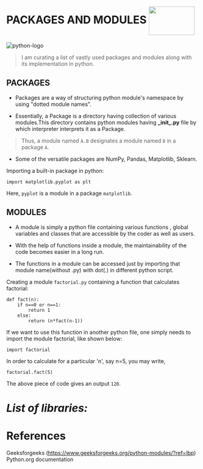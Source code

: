 # **PACKAGES AND MODULES** <img align="center" width="120" height="75" src="![python-logo](https://user-images.githubusercontent.com/77577111/182298776-dbd4edeb-da5b-4d2c-a509-7bb05e0400bd.png)"> 
![python-logo](https://user-images.githubusercontent.com/77577111/182298776-dbd4edeb-da5b-4d2c-a509-7bb05e0400bd.png) 

> I am curating a list of vastly used packages and modules along with its implementation in python.

## PACKAGES

* Packages are a way of structuring python module's namespace by using "dotted module names".

* Essentially, a Package is a directory having collection of various modules.This directory contains python modules having **\_init_.py** file by which interpreter interprets it as a Package. 

> Thus, a module named `A.B` designates a module named `B` in a package `A`.

* Some of the versatile packages are NumPy, Pandas, Matplotlib, Sklearn.

Importing a built-in package in python:

```
import matplotlib.pyplot as plt
```
Here, `pyplot` is a module in a package `matplotlib`.

## MODULES

* A module is simply a python file containing various functions , global variables and classes that are accessible by the coder as well as users.

* With the help of functions inside a module, the maintainability of the code becomes easier in a long run. 

* The functions in a module can be accessed just by importing that module name(without .py) with dot(.) in different python script.

Creating a module `factorial.py` containing a function that calculates factorial:

```
def fact(n):    
    if n==0 or n==1:
        return 1
    else:
        return (n*fact(n-1))
 ```

If we want to use this function in another python file, one simply needs to import the module factorial, like shown below:

```
import factorial
```
In order to calculate for a particular 'n', say n=5, you may write,

```
factorial.fact(5)
```
The above piece of code gives an output `120`.


# *List of libraries:*

# References
Geeksforgeeks (https://www.geeksforgeeks.org/python-modules/?ref=lbp)
Python.org documentation


